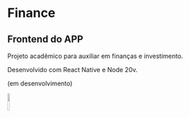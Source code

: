 # Finance
## Frontend do APP

Projeto acadêmico para auxiliar em finanças e investimento.

Desenvolvido com React Native e Node 20v.

(em desenvolvimento)

<img width="10%" src="https://cdn.jsdelivr.net/gh/devicons/devicon@latest/icons/react/react-original.svg" />
          
